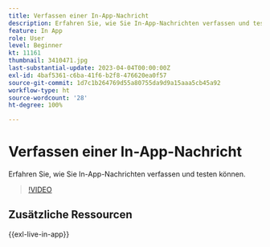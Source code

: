 ```yaml
---
title: Verfassen einer In-App-Nachricht
description: Erfahren Sie, wie Sie In-App-Nachrichten verfassen und testen können.
feature: In App
role: User
level: Beginner
kt: 11161
thumbnail: 3410471.jpg
last-substantial-update: 2023-04-04T00:00:00Z
exl-id: 4baf5361-c6ba-41f6-b2f8-476620ea0f57
source-git-commit: 1d7c1b264769d55a80755da9d9a15aaa5cb45a92
workflow-type: ht
source-wordcount: '28'
ht-degree: 100%

---
```


# Verfassen einer In-App-Nachricht 

Erfahren Sie, wie Sie In-App-Nachrichten verfassen und testen können.

>[!VIDEO](https://video.tv.adobe.com/v/3410471?quality=12&learn=on)

## Zusätzliche Ressourcen

{{exl-live-in-app}}
